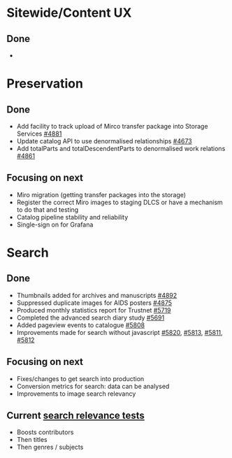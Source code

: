 # Sitewide/Content UX
## Done
- 

# Preservation 
## Done
-	Add facility to track upload of Mirco transfer package into Storage Services [#4881](https://github.com/wellcomecollection/platform/issues/4881)
-	Update catalog API to use denormalised relationships [#4673](https://github.com/wellcomecollection/platform/issues/4673)
-	Add totalParts and totalDescendentParts to denormalised work relations [#4861](https://github.com/wellcomecollection/platform/issues/4861)



## Focusing on next
-	Miro migration (getting transfer packages into the storage)
-	Register the correct Miro images to staging DLCS or have a mechanism to do that and testing
-	Catalog pipeline stability and reliability
-	Single-sign on for Grafana


# Search
## Done
-	Thumbnails added for archives and manuscripts [#4892](https://github.com/wellcomecollection/platform/issues/4892)
- Suppressed duplicate images for AIDS posters [#4875](https://github.com/wellcomecollection/platform/issues/4875)
-	Produced monthly statistics report for Trustnet [#5719](https://github.com/wellcomecollection/wellcomecollection.org/issues/5719)
-	Completed the advanced search diary study [#5691](https://github.com/wellcomecollection/wellcomecollection.org/issues/5691)
-	Added pageview events to catalogue [#5808](https://github.com/wellcomecollection/wellcomecollection.org/issues/5808)
-	Improvements made for search without javascript [#5820](https://github.com/wellcomecollection/wellcomecollection.org/pull/5820), [#5813](https://github.com/wellcomecollection/wellcomecollection.org/issues/5813), [#5811](https://github.com/wellcomecollection/wellcomecollection.org/issues/5811), [#5812](https://github.com/wellcomecollection/wellcomecollection.org/issues/5812)


## Focusing on next
-	Fixes/changes to get search into production
-	Conversion metrics for search: data can be analysed
-	Improvements to image search relevancy


## Current [search relevance tests](https://docs.wellcomecollection.org/catalogue/search/tests)
- Boosts contributors
- Then titles
- Then genres / subjects
